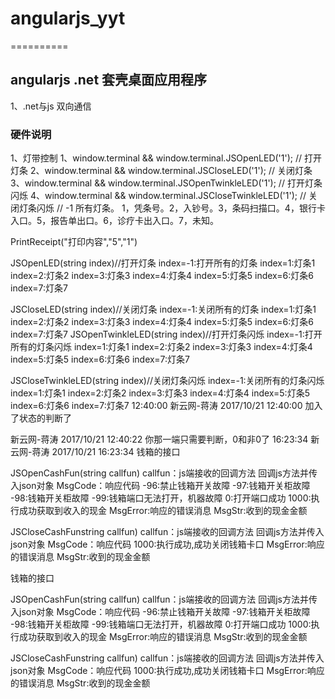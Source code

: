 # angularjs_yyt
==========
## angularjs .net 套壳桌面应用程序
1、.net与js 双向通信

### 硬件说明
1、灯带控制
	1、window.terminal && window.terminal.JSOpenLED('1');  //   打开灯条
	2、window.terminal && window.terminal.JSCloseLED('1');  //   关闭灯条
	3、window.terminal && window.terminal.JSOpenTwinkleLED('1');   //  打开灯条闪烁
	4、window.terminal && window.terminal.JSCloseTwinkleLED('1');   //  关闭灯条闪烁
	//   -1 所有灯条。 1，凭条号。2，入钞号。3，条码扫描口。4，银行卡入口。5，报告单出口。6，诊疗卡出入口。7，未知。
	



PrintReceipt("打印内容","5","1")




JSOpenLED(string index)//打开灯条
index=-1:打开所有的灯条
index=1:灯条1
index=2:灯条2
index=3:灯条3
index=4:灯条4
index=5:灯条5
index=6:灯条6
index=7:灯条7

JSCloseLED(string index)//关闭灯条
index=-1:关闭所有的灯条
index=1:灯条1
index=2:灯条2
index=3:灯条3
index=4:灯条4
index=5:灯条5
index=6:灯条6
index=7:灯条7
JSOpenTwinkleLED(string index)//打开灯条闪烁
index=-1:打开所有的灯条闪烁
index=1:灯条1
index=2:灯条2
index=3:灯条3
index=4:灯条4
index=5:灯条5
index=6:灯条6
index=7:灯条7

JSCloseTwinkleLED(string index)//关闭灯条闪烁
index=-1:关闭所有的灯条闪烁
index=1:灯条1
index=2:灯条2
index=3:灯条3
index=4:灯条4
index=5:灯条5
index=6:灯条6
index=7:灯条7
12:40:00
新云网-蒋涛 2017/10/21 12:40:00
加入了状态的判断了

新云网-蒋涛 2017/10/21 12:40:22
你那一端只需要判断，0和非0了
16:23:34
新云网-蒋涛 2017/10/21 16:23:34
钱箱的接口

JSOpenCashFun(string callfun) 
callfun：js端接收的回调方法
回调js方法并传入json对象
MsgCode：响应代码
-96:禁止钱箱开关故障
-97:钱箱开关柜故障
-98:钱箱开关柜故障
-99:钱箱端口无法打开，机器故障
0:打开端口成功
1000:执行成功获取到收入的现金
MsgError:响应的错误消息
MsgStr:收到的现金金额

JSCloseCashFunstring callfun) 
callfun：js端接收的回调方法
回调js方法并传入json对象
MsgCode：响应代码
1000:执行成功,成功关闭钱箱卡口
MsgError:响应的错误消息
MsgStr:收到的现金金额





钱箱的接口

JSOpenCashFun(string callfun) 
callfun：js端接收的回调方法
回调js方法并传入json对象
MsgCode：响应代码
-96:禁止钱箱开关故障
-97:钱箱开关柜故障
-98:钱箱开关柜故障
-99:钱箱端口无法打开，机器故障
0:打开端口成功
1000:执行成功获取到收入的现金
MsgError:响应的错误消息
MsgStr:收到的现金金额

JSCloseCashFunstring callfun) 
callfun：js端接收的回调方法
回调js方法并传入json对象
MsgCode：响应代码
1000:执行成功,成功关闭钱箱卡口
MsgError:响应的错误消息
MsgStr:收到的现金金额
